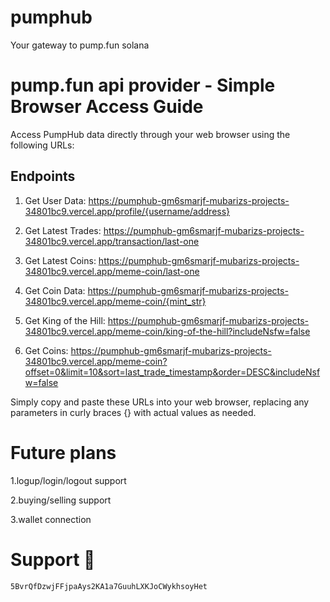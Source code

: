 # pumphub
Your gateway to pump.fun solana
# pump.fun api provider  - Simple Browser Access Guide

Access PumpHub data directly through your web browser using the following URLs:

## Endpoints

1. Get User Data:
   https://pumphub-gm6smarjf-mubarizs-projects-34801bc9.vercel.app/profile/{username/address}


2. Get Latest Trades:
   https://pumphub-gm6smarjf-mubarizs-projects-34801bc9.vercel.app/transaction/last-one

3. Get Latest Coins:
   https://pumphub-gm6smarjf-mubarizs-projects-34801bc9.vercel.app/meme-coin/last-one

4. Get Coin Data:
   https://pumphub-gm6smarjf-mubarizs-projects-34801bc9.vercel.app/meme-coin/{mint_str}
  

5. Get King of the Hill:
   https://pumphub-gm6smarjf-mubarizs-projects-34801bc9.vercel.app/meme-coin/king-of-the-hill?includeNsfw=false

6. Get Coins:
   https://pumphub-gm6smarjf-mubarizs-projects-34801bc9.vercel.app/meme-coin?offset=0&limit=10&sort=last_trade_timestamp&order=DESC&includeNsfw=false

Simply copy and paste these URLs into your web browser, replacing any parameters in curly braces {} with actual values as needed.
# Future plans
1.logup/login/logout support

2.buying/selling support

3.wallet connection 
# Support 🤎

```console
5BvrQfDzwjFFjpaAys2KA1a7GuuhLXKJoCWykhsoyHet
```
